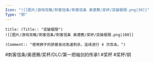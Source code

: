 ```yaml
---
Icon: "![[图片/游戏攻略/刺客信条/刺客信条 奥德赛/奖杯/突破极限.png|30]]"
Type: "铜"
---
```

```ad-common-bronze-trophy
title: (Title:: "突破极限")
![[图片/游戏攻略/刺客信条/刺客信条 奥德赛/奖杯/突破极限.png|100]]

(Comment:: "使用狮子的骄傲发动急速刺杀，连续进行 4 次攻击。")
```

#刺客信条/奥德赛/奖杯/DLC/第一把袖剑的传承1 #奖杯 #奖杯/铜

